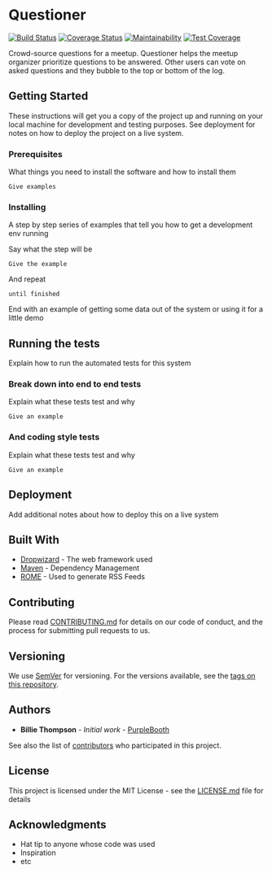 # Questioner
[![Build Status](https://travis-ci.com/musonant/questioner.svg?branch=develop)](https://travis-ci.com/musonant/questioner)
[![Coverage Status](https://coveralls.io/repos/github/musonant/questioner/badge.svg?branch=develop)](https://coveralls.io/github/musonant/questioner?branch=develop)
[![Maintainability](https://api.codeclimate.com/v1/badges/6019dd2da9bd745b29db/maintainability)](https://codeclimate.com/github/musonant/questioner/maintainability)
[![Test Coverage](https://api.codeclimate.com/v1/badges/6019dd2da9bd745b29db/test_coverage)](https://codeclimate.com/github/musonant/questioner/test_coverage)

Crowd-source questions for a meetup. Questioner helps the meetup organizer prioritize questions to be answered. Other users can vote on asked questions and they bubble to the top or bottom of the log.

## Getting Started

These instructions will get you a copy of the project up and running on your local machine for development and testing purposes. See deployment for notes on how to deploy the project on a live system.

### Prerequisites

What things you need to install the software and how to install them

```
Give examples
```

### Installing

A step by step series of examples that tell you how to get a development env running

Say what the step will be

```
Give the example
```

And repeat

```
until finished
```

End with an example of getting some data out of the system or using it for a little demo

## Running the tests

Explain how to run the automated tests for this system

### Break down into end to end tests

Explain what these tests test and why

```
Give an example
```

### And coding style tests

Explain what these tests test and why

```
Give an example
```

## Deployment

Add additional notes about how to deploy this on a live system

## Built With

* [Dropwizard](http://www.dropwizard.io/1.0.2/docs/) - The web framework used
* [Maven](https://maven.apache.org/) - Dependency Management
* [ROME](https://rometools.github.io/rome/) - Used to generate RSS Feeds

## Contributing

Please read [CONTRIBUTING.md](https://gist.github.com/PurpleBooth/b24679402957c63ec426) for details on our code of conduct, and the process for submitting pull requests to us.

## Versioning

We use [SemVer](http://semver.org/) for versioning. For the versions available, see the [tags on this repository](https://github.com/your/project/tags). 

## Authors

* **Billie Thompson** - *Initial work* - [PurpleBooth](https://github.com/PurpleBooth)

See also the list of [contributors](https://github.com/your/project/contributors) who participated in this project.

## License

This project is licensed under the MIT License - see the [LICENSE.md](LICENSE.md) file for details

## Acknowledgments

* Hat tip to anyone whose code was used
* Inspiration
* etc
